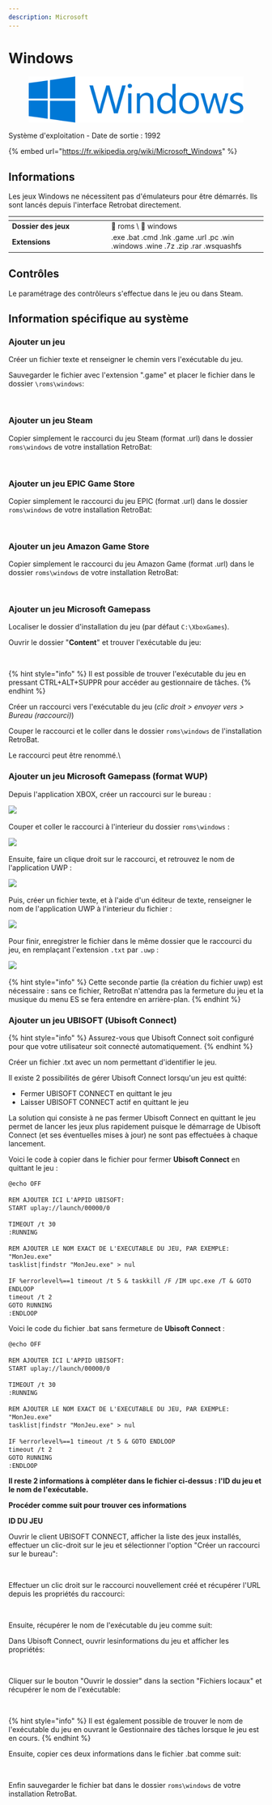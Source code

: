 ```yaml
---
description: Microsoft
---
```


# Windows

<div align="left">

<figure><img src="https://raw.githubusercontent.com/fabricecaruso/es-theme-carbon/5149a33eed46b2af638b06119397d4023b75131f/art/logos/windows.svg" alt=""><figcaption></figcaption></figure>

</div>

Système d'exploitation - Date de sortie : 1992

{% embed url="https://fr.wikipedia.org/wiki/Microsoft_Windows" %}

## Informations

Les jeux Windows ne nécessitent pas d'émulateurs pour être démarrés. Ils sont lancés depuis l'interface Retrobat directement.



<table data-header-hidden><thead><tr><th width="182"></th><th></th></tr></thead><tbody><tr><td><strong>Dossier des jeux</strong></td><td><span data-gb-custom-inline data-tag="emoji" data-code="1f4c2">📂</span> roms \ <span data-gb-custom-inline data-tag="emoji" data-code="1f4c2">📂</span> windows</td></tr><tr><td><strong>Extensions</strong></td><td>.exe .bat .cmd .lnk .game .url .pc .win .windows .wine .7z .zip .rar .wsquashfs</td></tr></tbody></table>

## Contrôles

Le paramétrage des contrôleurs s'effectue dans le jeu ou dans Steam.

## Information spécifique au système

### Ajouter un jeu

Créer un fichier texte et renseigner le chemin vers l'exécutable du jeu.

Sauvegarder le fichier avec l'extension ".game" et placer le fichier dans le dossier `\roms\windows`:

<div align="left">

<figure><img src="https://files.gitbook.com/v0/b/gitbook-x-prod.appspot.com/o/spaces%2FexdzL60ZuqPLldz2AYta%2Fuploads%2FsmgKWfLTbroDY2EHGOeg%2Fimage.png?alt=media&#x26;token=a1341c05-b022-477c-8ee3-99fc188e30fa" alt=""><figcaption></figcaption></figure>

</div>

### Ajouter un jeu Steam

Copier simplement le raccourci du jeu Steam (format .url) dans le dossier `roms\windows` de votre installation RetroBat:

<div align="left">

<figure><img src="https://i.imgur.com/QBLRBGX.png" alt=""><figcaption></figcaption></figure>

</div>

### Ajouter un jeu EPIC Game Store

Copier simplement le raccourci du jeu EPIC (format .url) dans le dossier `roms\windows` de votre installation RetroBat:

<div align="left">

<figure><img src="https://i.imgur.com/rh6uCHs.png" alt=""><figcaption></figcaption></figure>

</div>

### Ajouter un jeu Amazon Game Store

Copier simplement le raccourci du jeu Amazon Game (format .url) dans le dossier `roms\windows` de votre installation RetroBat:

<div align="left">

<figure><img src="https://i.imgur.com/mW5Xme7.png" alt=""><figcaption></figcaption></figure>

</div>

### Ajouter un jeu Microsoft Gamepass

Localiser le dossier d'installation du jeu (par défaut `C:\XboxGames`).

Ouvrir le dossier "**Content**" et trouver l'exécutable du jeu:

<div align="left">

<figure><img src="https://files.gitbook.com/v0/b/gitbook-x-prod.appspot.com/o/spaces%2FexdzL60ZuqPLldz2AYta%2Fuploads%2F174BsD0BeF2I1TUidFCI%2Fimage%20(46).png?alt=media&#x26;token=48f33c86-4f76-4ab9-b524-d75287a3af4d" alt=""><figcaption></figcaption></figure>

</div>

{% hint style="info" %}
Il est possible de trouver l'exécutable du jeu en pressant CTRL+ALT+SUPPR pour accéder au gestionnaire de tâches.
{% endhint %}

Créer un raccourci vers l'exécutable du jeu (_clic droit > envoyer vers > Bureau (raccourci)_)

Couper le raccourci et le coller dans le dossier `roms\windows` de l'installation RetroBat.

Le raccourci peut être renommé.\


### Ajouter un jeu Microsoft Gamepass (format WUP)

Depuis l'application XBOX, créer un raccourci sur le bureau :

![](https://wiki.retrobat.org/\~gitbook/image?url=https%3A%2F%2Fi.imgur.com%2FZHP8OUv.png\&width=768\&dpr=4\&quality=100\&sign=482e96af1b7cdf4b7e38ec8ea1b2c4ea54b424de0bfe768fcd3e449dfe78c085)

Couper et coller le raccourci à l'interieur du dossier `roms\windows` :

![](https://wiki.retrobat.org/\~gitbook/image?url=https%3A%2F%2Fi.imgur.com%2FCTOgYjI.png\&width=768\&dpr=4\&quality=100\&sign=91be061016a458541d1bfd98079fb73f22f336514adb5c3b5e451bc00ff3c2a9)

Ensuite, faire un clique droit sur le raccourci, et retrouvez le nom de l'application UWP :

![](https://wiki.retrobat.org/\~gitbook/image?url=https%3A%2F%2Fi.imgur.com%2FSQzxKUS.png\&width=768\&dpr=4\&quality=100\&sign=8e0b74d419f8f83688d81474ecffd70cca1448a47293dd8812f7e33e43c6b615)

Puis, créer un fichier texte, et à l'aide d'un éditeur de texte, renseigner le nom de l'application UWP à l'interieur du fichier :

![](https://wiki.retrobat.org/\~gitbook/image?url=https%3A%2F%2Fi.imgur.com%2Fbly0vZ8.png\&width=768\&dpr=4\&quality=100\&sign=ce359e0b7666c19d44a26ce80a3bb2cf3f1a68852b0d3be9919dd509f55ff222)

Pour finir, enregistrer le fichier dans le même dossier que le raccourci du jeu, en remplaçant l'extension `.txt` par `.uwp` :

![](https://wiki.retrobat.org/\~gitbook/image?url=https%3A%2F%2Fi.imgur.com%2FiWX2oXO.png\&width=768\&dpr=4\&quality=100\&sign=9efd47eecf4d442f4a5570f715cbe04f2a21b31d5ec02df082d45519099370c0)

{% hint style="info" %}
Cette seconde partie (la création du fichier uwp) est nécessaire : sans ce fichier, RetroBat n'attendra pas la fermeture du jeu et la musique du menu ES se fera entendre en arrière-plan.
{% endhint %}

### Ajouter un jeu UBISOFT (Ubisoft Connect)

{% hint style="info" %}
Assurez-vous que Ubisoft Connect soit configuré pour que votre utilisateur soit connecté automatiquement.
{% endhint %}

Créer un fichier .txt avec un nom permettant d'identifier le jeu.

Il existe 2 possibilités de gérer Ubisoft Connect lorsqu'un jeu est quitté:

* Fermer UBISOFT CONNECT en quittant le jeu
* Laisser UBISOFT CONNECT actif en quittant le jeu

La solution qui consiste à ne pas fermer Ubisoft Connect en quittant le jeu permet de lancer les jeux plus rapidement puisque le démarrage de Ubisoft Connect (et ses éventuelles mises à jour) ne sont pas effectuées à chaque lancement.

Voici le code à copier dans le fichier pour fermer **Ubisoft Connect** en quittant le jeu :

```batch
@echo OFF

REM AJOUTER ICI L'APPID UBISOFT:
START uplay://launch/00000/0

TIMEOUT /t 30
:RUNNING

REM AJOUTER LE NOM EXACT DE L'EXECUTABLE DU JEU, PAR EXEMPLE: "MonJeu.exe"
tasklist|findstr "MonJeu.exe" > nul

IF %errorlevel%==1 timeout /t 5 & taskkill /F /IM upc.exe /T & GOTO ENDLOOP
timeout /t 2
GOTO RUNNING
:ENDLOOP
```

Voici le code du fichier .bat sans fermeture de **Ubisoft Connect** :

```batch
@echo OFF

REM AJOUTER ICI L'APPID UBISOFT:
START uplay://launch/00000/0

TIMEOUT /t 30
:RUNNING

REM AJOUTER LE NOM EXACT DE L'EXECUTABLE DU JEU, PAR EXEMPLE: "MonJeu.exe"
tasklist|findstr "MonJeu.exe" > nul

IF %errorlevel%==1 timeout /t 5 & GOTO ENDLOOP
timeout /t 2
GOTO RUNNING
:ENDLOOP
```

**Il reste 2 informations à compléter dans le fichier ci-dessus : l'ID du jeu et le nom de l'exécutable.**

**Procéder comme suit pour trouver ces informations**

**ID DU JEU**

Ouvrir le client UBISOFT CONNECT, afficher la liste des jeux installés, effectuer un clic-droit sur le jeu et sélectionner l'option "Créer un raccourci sur le bureau":

<div align="left">

<figure><img src="https://i.imgur.com/4oCOJA7.png" alt=""><figcaption></figcaption></figure>

</div>

Effectuer un clic droit sur le raccourci nouvellement créé et récupérer l'URL depuis les propriétés du raccourci:

<div align="left">

<figure><img src="https://i.imgur.com/MmzV6ec.png" alt=""><figcaption></figcaption></figure>

</div>

Ensuite, récupérer le nom de l'exécutable du jeu comme suit:

Dans Ubisoft Connect, ouvrir lesinformations du jeu et afficher les propriétés:

<div align="left">

<figure><img src="https://i.imgur.com/hpRecAI.png" alt=""><figcaption></figcaption></figure>

</div>

Cliquer sur le bouton "Ouvrir le dossier" dans la section "Fichiers locaux" et récupérer le nom de l'exécutable:

<div align="left">

<figure><img src="https://i.imgur.com/CT9qODE.png" alt=""><figcaption></figcaption></figure>

</div>

{% hint style="info" %}
Il est également possible de trouver le nom de l'exécutable du jeu en ouvrant le Gestionnaire des tâches lorsque le jeu est en cours.
{% endhint %}

Ensuite, copier ces deux informations dans le fichier .bat comme suit:

<div align="left">

<figure><img src="https://i.imgur.com/BAx77xx.png" alt=""><figcaption></figcaption></figure>

</div>

Enfin sauvegarder le fichier bat dans le dossier `roms\windows` de votre installation RetroBat.
